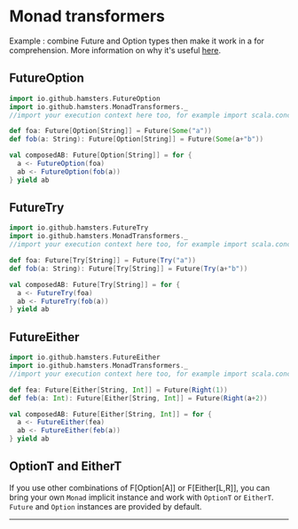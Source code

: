 #  Monad transformers

Example : combine Future and Option types then make it work in a for comprehension.
More information on why it's useful [here](http://loicdescotte.github.io/posts/scala-compose-option-future/).

## FutureOption

```scala
import io.github.hamsters.FutureOption
import io.github.hamsters.MonadTransformers._
//import your execution context here too, for example import scala.concurrent.ExecutionContext.Implicits.global

def foa: Future[Option[String]] = Future(Some("a"))
def fob(a: String): Future[Option[String]] = Future(Some(a+"b"))

val composedAB: Future[Option[String]] = for {
  a <- FutureOption(foa)
  ab <- FutureOption(fob(a))
} yield ab
```

## FutureTry

```scala
import io.github.hamsters.FutureTry
import io.github.hamsters.MonadTransformers._
//import your execution context here too, for example import scala.concurrent.ExecutionContext.Implicits.global

def foa: Future[Try[String]] = Future(Try("a"))
def fob(a: String): Future[Try[String]] = Future(Try(a+"b"))

val composedAB: Future[Try[String]] = for {
  a <- FutureTry(foa)
  ab <- FutureTry(fob(a))
} yield ab
```

## FutureEither

```scala
import io.github.hamsters.FutureEither
import io.github.hamsters.MonadTransformers._
//import your execution context here too, for example import scala.concurrent.ExecutionContext.Implicits.global

def fea: Future[Either[String, Int]] = Future(Right(1))
def feb(a: Int): Future[Either[String, Int]] = Future(Right(a+2))

val composedAB: Future[Either[String, Int]] = for {
  a <- FutureEither(fea)
  ab <- FutureEither(feb(a))
} yield ab
```

## OptionT and EitherT

If you use other combinations of F[Option[A]] or F[Either[L,R]], you can bring your own `Monad` implicit instance and work with `OptionT` or `EitherT`. `Future` and `Option` instances are provided by default.

---
